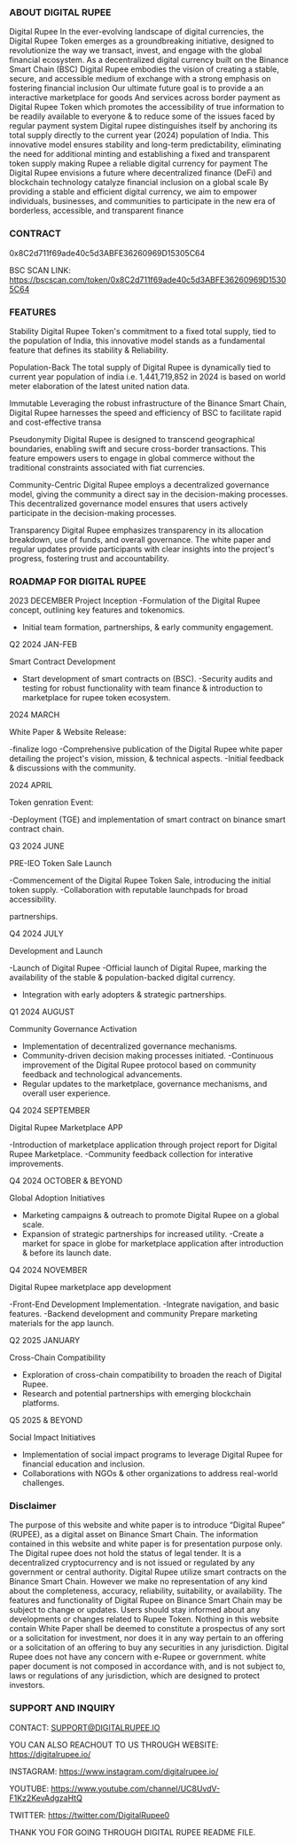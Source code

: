 ### ABOUT DIGITAL RUPEE
Digital Rupee In the ever-evolving landscape of digital currencies, 
the Digital Rupee Token emerges as a groundbreaking initiative, designed to revolutionize the way we transact, invest, and engage with the global financial ecosystem. 
As a decentralized digital currency built on the Binance Smart Chain (BSC) Digital Rupee embodies the vision of creating a stable, secure, 
and accessible medium of exchange with a strong emphasis on fostering financial inclusion
Our ultimate future goal is to provide a an interactive marketplace for goods And services across border payment
as Digital Rupee Token which promotes the accessibility of true information to be readily available to everyone & to reduce some of the issues faced by regular payment system
Digital rupee distinguishes itself by anchoring its total supply directly to the current year (2024) population of India. 
This innovative model ensures stability and long-term predictability, 
eliminating the need for additional minting and establishing a fixed and transparent token supply making Rupee a reliable digital currency for payment
The Digital Rupee envisions a future where decentralized finance (DeFi) and blockchain technology catalyze financial inclusion on a global scale By providing a stable and efficient digital currency, 
we aim to empower individuals, businesses, and communities to participate in the new era of borderless, accessible, and transparent finance

### CONTRACT
0x8C2d711f69ade40c5d3ABFE36260969D15305C64

BSC SCAN LINK: https://bscscan.com/token/0x8C2d711f69ade40c5d3ABFE36260969D15305C64

### FEATURES
Stability
Digital Rupee Token's commitment to a fixed total supply, tied to the population of India, this innovative model stands as a fundamental feature that defines its stability & Reliability.

Population-Back
The total supply of Digital Rupee is dynamically tied to current year population of india i.e. 1,441,719,852 in 2024 is based on world meter elaboration of the latest united nation data.

Immutable
Leveraging the robust infrastructure of the Binance Smart Chain, Digital Rupee harnesses the speed and efficiency of BSC to facilitate rapid and cost-effective transa

Pseudonymity
Digital Rupee is designed to transcend geographical boundaries, enabling swift and secure cross-border transactions. This feature empowers users to engage in global commerce without the traditional constraints associated with fiat currencies.

Community-Centric
Digital Rupee employs a decentralized governance model, giving the community a direct say in the decision-making processes. This decentralized governance model ensures that users actively participate in the decision-making processes.

Transparency
Digital Rupee emphasizes transparency in its allocation breakdown, use of funds, and overall governance. The white paper and regular updates provide participants with clear insights into the project's progress, fostering trust and accountability.


### ROADMAP FOR DIGITAL RUPEE
2023 DECEMBER
Project Inception
-Formulation of the Digital Rupee concept, outlining key features and tokenomics.
- Initial team formation, partnerships, & early community engagement.

Q2
2024 JAN-FEB

Smart Contract Development

- Start development of smart contracts on  (BSC).
-Security audits and testing for robust functionality with team finance & introduction to marketplace for rupee token ecosystem.

2024 MARCH

White Paper & Website Release:

-finalize logo
-Comprehensive publication of the Digital Rupee white paper detailing the project's vision, mission, & technical aspects.
-Initial feedback & discussions with the community.

2024 APRIL

Token genration Event:

-Deployment (TGE) and implementation of smart contract on binance smart contract chain.

Q3
2024 JUNE

PRE-IEO Token Sale Launch

-Commencement of the Digital Rupee Token Sale, introducing the initial token supply.
-Collaboration with reputable launchpads for broad accessibility.

partnerships.

Q4
2024 JULY

Development and Launch

-Launch of Digital Rupee
-Official launch of Digital Rupee, marking the availability of the stable & population-backed digital currency.
- Integration with early adopters & strategic partnerships.

Q1
2024 AUGUST

Community Governance Activation

- Implementation of decentralized governance mechanisms.
- Community-driven decision making processes initiated.
-Continuous improvement of the Digital Rupee protocol based on community feedback and technological advancements.
- Regular updates to the marketplace, governance mechanisms, and overall user experience.

Q4
2024 SEPTEMBER

Digital Rupee Marketplace APP

-Introduction of marketplace application through project report for Digital Rupee Marketplace.
-Community feedback collection for interative improvements.

Q4
2024 OCTOBER & BEYOND

Global Adoption Initiatives

- Marketing campaigns & outreach to promote Digital Rupee on a global scale.
- Expansion of strategic partnerships for increased utility.
-Create a market for space in globe for marketplace application after introduction & before its launch date.

Q4
2024 NOVEMBER

Digital Rupee marketplace app development

-Front-End Development Implementation.
-Integrate navigation, and basic features.
-Backend development and community Prepare marketing materials for the app launch.

Q2
2025 JANUARY

Cross-Chain Compatibility

- Exploration of cross-chain compatibility to broaden the reach of Digital Rupee.
- Research and potential partnerships with emerging blockchain platforms.

Q5
2025 & BEYOND

Social Impact Initiatives

- Implementation of social impact programs to leverage Digital Rupee for financial education and inclusion.
- Collaborations with NGOs & other organizations to address real-world challenges.

### Disclaimer
  The purpose of this website and white paper is to introduce “Digital Rupee” (RUPEE), as a digital asset on Binance Smart Chain. The information contained in this website and white paper is for presentation purpose only. The Digital rupee does not hold the status of legal tender. It is a decentralized cryptocurrency and is not issued or regulated by any government or central authority. Digital Rupee utilize smart contracts on the Binance Smart Chain. However we make no representation of any kind about the completeness, accuracy, reliability, suitability, or availability. The features and functionality of Digital Rupee on Binance Smart Chain may be subject to change or updates. Users should stay informed about any developments or changes related to Rupee Token. Nothing in this website contain White Paper shall be deemed to constitute a prospectus of any sort or a solicitation for investment, nor does it in any way pertain to an offering or a solicitation of an offering to buy any securities in any jurisdiction. Digital Rupee does not have any concern with e-Rupee or government. white paper document is not composed in accordance with, and is not subject to, laws or regulations of any jurisdiction, which are designed to protect investors.

 ### SUPPORT AND INQUIRY
CONTACT: SUPPORT@DIGITALRUPEE.IO

YOU CAN ALSO REACHOUT TO US THROUGH
WEBSITE: https://digitalrupee.io/

INSTAGRAM: https://www.instagram.com/digitalrupee.io/

YOUTUBE: https://www.youtube.com/channel/UC8UvdV-F1Kz2KevAdgzaHtQ

TWITTER: https://twitter.com/DigitalRupee0

THANK YOU FOR GOING THROUGH DIGITAL RUPEE README FILE.










<!--
**Digitalrupee/DigitalRupee** is a ✨ _special_ ✨ repository because its `README.md` (this file) appears on your GitHub profile.
##ABOUT DIGITAL RUPEE###

 
- 🔭 I’m currently working on ...
- 🌱 I’m currently learning ...
- 👯 I’m looking to collaborate on ...
- 🤔 I’m looking for help with ...
- 💬 Ask me about ...
- 📫 How to reach me: ...
- 😄 Pronouns: ...
- ⚡ Fun fact: ...
-->
